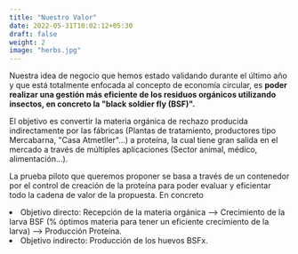 ```yaml
---
title: "Nuestro Valor"
date: 2022-05-31T10:02:12+05:30
draft: false
weight: 2
image: "herbs.jpg"
---
```


<p>Nuestra idea de negocio que hemos estado validando durante el último año y que está totalmente enfocada al concepto de economía circular, es <strong>poder realizar una gestión más eficiente de los residuos orgánicos utilizando insectos, en concreto la "black soldier fly (BSF)".</strong>

El objetivo es convertir la materia orgánica de rechazo producida indirectamente por las fábricas (Plantas de tratamiento, productores tipo Mercabarna, "Casa Atmetller"...) a proteína, la cual tiene gran salida en el mercado a través de múltiples aplicaciones (Sector animal, médico, alimentación...).

La prueba piloto que queremos proponer se basa a través de un contenedor por el control de creación de la proteína para poder evaluar y eficientar todo la cadena de valor de la propuesta. En concreto</p>

<li> Objetivo directo: Recepción de la materia orgánica --> Crecimiento de la larva BSF (% óptimos materia para tener un eficiente crecimiento de la larva) --> Producción Proteína. </li>
<li> Objetivo indirecto: Producción de los huevos BSFx. </li>